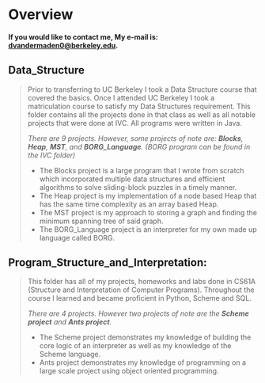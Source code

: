 # Overview

#### If you would like to contact me, My e-mail is: dvandermaden0@berkeley.edu. ####

Data_Structure
----------------
> Prior to transferring to UC Berkeley I took a Data Structure course that covered the basics. Once I attended UC Berkeley I took a matriculation course to satisfy my Data Structures requirement. This folder contains all the projects done in that class as well as all notable projects that were done at IVC. All programs were written in Java.
>
>*There are 9 projects. However, some projects of note are: __Blocks__, __Heap__, __MST__, and __BORG_Language__. (BORG program can be found in the IVC folder)*
>
>- The Blocks project is a large program that I wrote from scratch which incorporated multiple data structures and efficient algorithms to solve sliding-block puzzles in a timely manner. 
>- The Heap project is my implementation of a node based Heap that has the same time complexity as an array based Heap.
>- The MST project is my approach to storing a graph and finding the minimum spanning tree of said graph. 
>- The BORG_Language project is an interpreter for my own made up language called BORG.  


Program_Structure_and_Interpretation:
----------------
> This folder has all of my projects, homeworks and labs done in CS61A (Structure and Interpretation of Computer Programs). Throughout the course I learned and became proficient in Python, Scheme and SQL. 
>
>*There are 4 projects. However two projects of note are the __Scheme project__ and __Ants project__.*
>
>- The Scheme project demonstrates my knowledge of building the core logic of an interpreter as well as my knowledge of the Scheme language. 
>- Ants project demonstrates my knowledge of programming on a large scale project using object oriented programming. 


